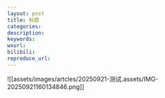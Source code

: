 ```yaml
---
layout: post
title: 标题
categories:
description:
keywords:
wxurl:
bilibili:
reproduce_url:
---
```

![[assets/images/artcles/20250921-测试.assets/IMG-20250921160134846.png]]
